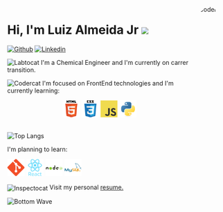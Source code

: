 <img align="right" height="230" style="border-radius: 50%" src="https://octodex.github.com/images/codercat.jpg" alt="Codercat">

<h1 align="left">Hi, I'm Luiz Almeida Jr <img src="https://raw.githubusercontent.com/kaueMarques/kaueMarques/master/hi.gif" width="30"></h1>

[![Github](https://img.shields.io/badge/-Github-000?style=flat&logo=Github&logoColor=white)](https://github.com/LuizAlmeidaJr)
[![Linkedin](https://img.shields.io/badge/-LinkedIn-blue?style=flat&logo=Linkedin&logoColor=white)](https://www.linkedin.com/in/luiz-almeida-jr-643789224/)

<p><img src="https://octodex.github.com/images/labtocat.png" alt="Labtocat" width="15"> I'm a Chemical Engineer and I'm currently on carrer transition.</p>
<p><img src="https://octodex.github.com/images/codercat.jpg" alt="Codercat" width="15"> I'm focused on FrontEnd technologies and I'm currently learning:</p>

<div align="center">  
<img src="https://raw.githubusercontent.com/devicons/devicon/master/icons/html5/html5-original-wordmark.svg" alt="HTML5 Icon" width="40">
<img src="https://raw.githubusercontent.com/devicons/devicon/master/icons/css3/css3-original-wordmark.svg" alt="CSS3 Icon" width="40">
<img src="https://raw.githubusercontent.com/devicons/devicon/master/icons/javascript/javascript-original.svg" alt="JavaScript Icon" width="40">
<img src="https://raw.githubusercontent.com/devicons/devicon/master/icons/python/python-original.svg" alt="Python Icon" width="40">
</div>

<br>

![Top Langs](https://github-readme-stats.vercel.app/api/top-langs/?username=LuizAlmeidaJr&hide=TeX&layout=compact)

<p>I'm planning to learn:</p> 
<img src="https://raw.githubusercontent.com/devicons/devicon/master/icons/git/git-original.svg" alt="Git Icon" width="40">
<img src="https://raw.githubusercontent.com/devicons/devicon/master/icons/react/react-original-wordmark.svg" alt="React Icon" width="40">
<img src="https://raw.githubusercontent.com/devicons/devicon/master/icons/nodejs/nodejs-original-wordmark.svg" alt="nodejs Icon" width="40">
<img src="https://raw.githubusercontent.com/devicons/devicon/master/icons/mysql/mysql-original-wordmark.svg" alt="MySQL Icon" width="40">

<br>

<p><img align="center" src="https://i.pinimg.com/originals/c8/35/23/c83523076f051aae4d3d8b5ac82e2a4a.jpg" alt="Inspectocat" width="30"> Visit my personal <a href="https://luizalmeidajr.github.io/curriculo/" target="_blank">resume.</a></p>


![Bottom Wave](https://raw.githubusercontent.com/Trilokia/Trilokia/379277808c61ef204768a61bbc5d25bc7798ccf1/bottom_header.svg)
